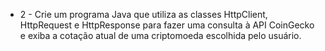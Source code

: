 - 2 - Crie um programa Java que utiliza as classes HttpClient, HttpRequest e
HttpResponse para fazer uma consulta à API CoinGecko e exiba a cotação
atual de uma criptomoeda escolhida pelo usuário.

